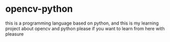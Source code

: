 # opencv-python
this is a programming language based on python, and this is my learning project about opencv and python
please if you want to learn from here with pleasure



